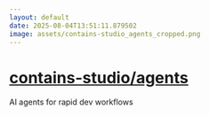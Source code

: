 ```yaml
---
layout: default
date: 2025-08-04T13:51:11.879502
image: assets/contains-studio_agents_cropped.png
---
```


# [contains-studio/agents](https://github.com/contains-studio/agents)

AI agents for rapid dev workflows
